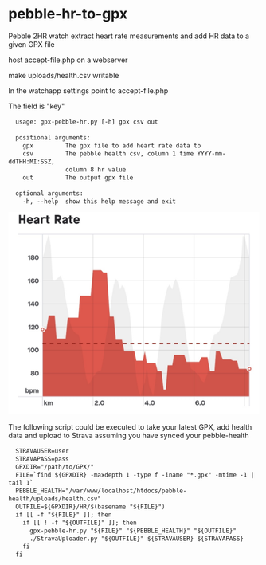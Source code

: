 # pebble-hr-to-gpx
Pebble 2HR watch extract heart rate measurements and add HR data to a given GPX file

host accept-file.php on a webserver

make uploads/health.csv writable

In the watchapp settings point to accept-file.php

The field is "key"

```
  usage: gpx-pebble-hr.py [-h] gpx csv out

  positional arguments:
    gpx         The gpx file to add heart rate data to
    csv         The pebble health csv, column 1 time YYYY-mm-ddTHH:MI:SSZ,
                column 8 hr value
    out         The output gpx file

  optional arguments:
    -h, --help  show this help message and exit
```

![](screenshots/strava_hr.jpg?raw=true)


The following script could be executed to take your latest GPX, add health data and upload to Strava
assuming you have synced your pebble-health
```
  STRAVAUSER=user
  STRAVAPASS=pass
  GPXDIR="/path/to/GPX/"
  FILE=`find ${GPXDIR} -maxdepth 1 -type f -iname "*.gpx" -mtime -1 | tail 1`
  PEBBLE_HEALTH="/var/www/localhost/htdocs/pebble-health/uploads/health.csv"
  OUTFILE=${GPXDIR}/HR/$(basename "${FILE}")
  if [[ -f "${FILE}" ]]; then
    if [[ ! -f "${OUTFILE}" ]]; then
      gpx-pebble-hr.py "${FILE}" "${PEBBLE_HEALTH}" "${OUTFILE}"
      ./StravaUploader.py "${OUTFILE}" ${STRAVAUSER} ${STRAVAPASS}
    fi
  fi
```
